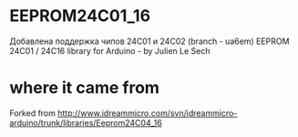 EEPROM24C01_16
==============
Добавлена поддержка чипов 24С01 и 24С02 (branch - ua6em) 
EEPROM 24C01 / 24C16 library for Arduino - by Julien Le Sech

where it came from
==================
Forked from http://www.idreammicro.com/svn/idreammicro-arduino/trunk/libraries/Eeprom24C04_16

